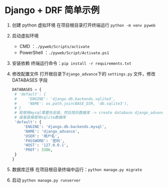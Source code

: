 # Django + DRF 简单示例

1. 创建 python 虚拟环境
   在项目根目录打开终端运行 `python -m venv pyweb`
2. 启动虚拟环境
   - CMD ：`./pyweb/Scripts/activate`
   - PowerShell ：`./pyweb/Script/Activate.ps1`
3. 安装依赖
   终端运行命令：`pip install -r requirements.txt`
4. 修改配置文件
   打开根目录下`django_advance`下的 `settings.py` 文件，修改 DATABASES 字段

   ```python
   DATABASES = {
    # 'default': {
    #     'ENGINE': 'django.db.backends.sqlite3',
    #     'NAME': os.path.join(BASE_DIR, 'db.sqlite3'),
    # }
    # 若使用mysql需要先安装，然后简历数据库 -> create database django_advance
    # 或者直接使用sqlite数据库
    'default': {
        'ENGINE': 'django.db.backends.mysql',
        'NAME': 'django_advance',
        'USER': '用户名',
        'PASSWORD': '密码',
        'HOST': '127.0.0.1',
        'PROT': 3306,
    }
   }
   ```

5. 数据库迁移
   在项目根目录终端中运行：`python manage.py migrate`
6. 启动
   `python manage.py runserver`
